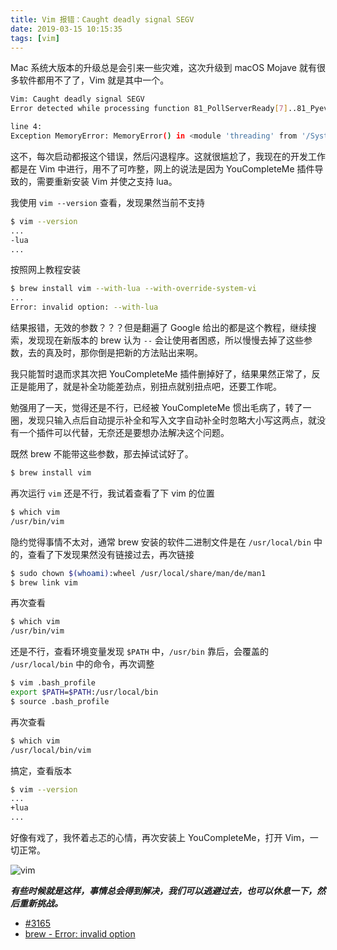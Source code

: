 ```yaml
---
title: Vim 报错：Caught deadly signal SEGV
date: 2019-03-15 10:15:35
tags: [vim]
---
```


Mac 系统大版本的升级总是会引来一些灾难，这次升级到 macOS Mojave 就有很多软件都用不了了，Vim 就是其中一个。

<!-- more --><!-- toc -->

```bash
Vim: Caught deadly signal SEGV
Error detected while processing function 81_PollServerReady[7]..81_Pyeval:Vim: Finished.

line 4:
Exception MemoryError: MemoryError() in <module 'threading' from '/System/Library/Frameworks/Python.framework/Versions/2.7/lib/python2.7/threading.pyc'> ignored
```

这不，每次启动都报这个错误，然后闪退程序。这就很尴尬了，我现在的开发工作都是在 Vim 中进行，用不了可咋整，网上的说法是因为 YouCompleteMe 插件导致的，需要重新安装 Vim 并使之支持 lua。

我使用 `vim --version` 查看，发现果然当前不支持

```bash
$ vim --version
...
-lua
...
```

按照网上教程安装

```bash
$ brew install vim --with-lua --with-override-system-vi
...
Error: invalid option: --with-lua
```

结果报错，无效的参数？？？但是翻遍了 Google 给出的都是这个教程，继续搜索，发现现在新版本的 brew 认为 `--` 会让使用者困惑，所以慢慢去掉了这些参数，去的真及时，那你倒是把新的方法贴出来啊。

我只能暂时退而求其次把 YouCompleteMe 插件删掉好了，结果果然正常了，反正是能用了，就是补全功能差劲点，别扭点就别扭点吧，还要工作呢。

勉强用了一天，觉得还是不行，已经被 YouCompleteMe 惯出毛病了，转了一圈，发现只输入点后自动提示补全和写入文字自动补全时忽略大小写这两点，就没有一个插件可以代替，无奈还是要想办法解决这个问题。

既然 brew 不能带这些参数，那去掉试试好了。

```bash
$ brew install vim
```

再次运行 `vim` 还是不行，我试着查看了下 vim 的位置

```bash
$ which vim
/usr/bin/vim
```

隐约觉得事情不太对，通常 brew 安装的软件二进制文件是在 `/usr/local/bin` 中的，查看了下发现果然没有链接过去，再次链接

```bash
$ sudo chown $(whoami):wheel /usr/local/share/man/de/man1
$ brew link vim
```

再次查看

```bash
$ which vim
/usr/bin/vim
```

还是不行，查看环境变量发现 `$PATH` 中，`/usr/bin` 靠后，会覆盖的 `/usr/local/bin` 中的命令，再次调整

```bash
$ vim .bash_profile
export $PATH=$PATH:/usr/local/bin
$ source .bash_profile
```

再次查看

```bash
$ which vim
/usr/local/bin/vim
```

搞定，查看版本

```bash
$ vim --version
...
+lua
...
```

好像有戏了，我怀着忐忑的心情，再次安装上 YouCompleteMe，打开 Vim，一切正常。

![vim](https://wxnacy-img.oss-cn-beijing.aliyuncs.com/blog/vim1_1440_720.png)

***有些时候就是这样，事情总会得到解决，我们可以逃避过去，也可以休息一下，然后重新挑战。***

- [#3165](https://github.com/Valloric/YouCompleteMe/issues/3165)
- [brew - Error: invalid option](https://blog.csdn.net/weixin_39569611/article/details/87278729)
